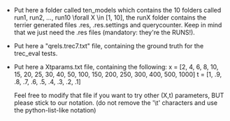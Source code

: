 -  Put here a folder called ten_models which contains the 10 folders called run1, run2, ..., run10
   \forall X \in [1, 10], the runX folder contains the terrier generated files .res, .res.settings and querycounter.
   Keep in mind that we just need the .res files (mandatory: they're the RUNS!).

-  Put here a "qrels.trec7.txt" file, containing the ground truth for the trec_eval tests.

-  Put here a Xtparams.txt file, containing the following:
   x   =   [2, 4, 6, 8, 10, 15, 20, 25, 30, 40, 50, 100, 150, 200, 250, 300, 400, 500, 1000]
   t   =   [1, .9, .8, .7, .6, .5, .4, .3, .2, .1]

   Feel free to modify that file if you want to try other (X,t) parameters, BUT please stick to our notation.
   (do not remove the '\t' characters and use the python-list-like notation)
